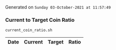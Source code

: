 Generated on `Sunday 03-October-2021 at 11:57:49`

### Current to Target Coin Ratio
`current_coin_ratio.sh`

Date|Current|Target|Ratio
---|---|---|---

